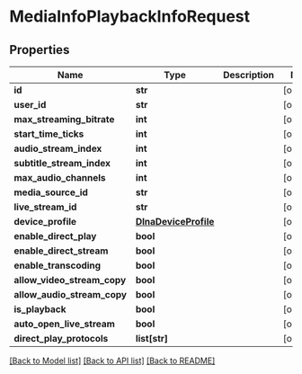 # MediaInfoPlaybackInfoRequest

## Properties
Name | Type | Description | Notes
------------ | ------------- | ------------- | -------------
**id** | **str** |  | [optional] 
**user_id** | **str** |  | [optional] 
**max_streaming_bitrate** | **int** |  | [optional] 
**start_time_ticks** | **int** |  | [optional] 
**audio_stream_index** | **int** |  | [optional] 
**subtitle_stream_index** | **int** |  | [optional] 
**max_audio_channels** | **int** |  | [optional] 
**media_source_id** | **str** |  | [optional] 
**live_stream_id** | **str** |  | [optional] 
**device_profile** | [**DlnaDeviceProfile**](DlnaDeviceProfile.md) |  | [optional] 
**enable_direct_play** | **bool** |  | [optional] 
**enable_direct_stream** | **bool** |  | [optional] 
**enable_transcoding** | **bool** |  | [optional] 
**allow_video_stream_copy** | **bool** |  | [optional] 
**allow_audio_stream_copy** | **bool** |  | [optional] 
**is_playback** | **bool** |  | [optional] 
**auto_open_live_stream** | **bool** |  | [optional] 
**direct_play_protocols** | **list[str]** |  | [optional] 

[[Back to Model list]](../README.md#documentation-for-models) [[Back to API list]](../README.md#documentation-for-api-endpoints) [[Back to README]](../README.md)

